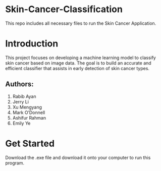 # Skin-Cancer-Classification
This repo includes all necessary files to run the Skin Cancer Application.

# Introduction
This project focuses on developing a machine learning model to classify skin cancer based on image data. The goal is to build an accurate and efficient classifier that assists in early detection of skin cancer types.

## Authors:
1. Rabib Ayan​
2. Jerry Li​
3. Xu Mengyang​
4. Mark O’Donnell​
5. Ashifur Rahman​
6. Emily Ye

# Get Started
Download the .exe file and download it onto your computer to run this program.
